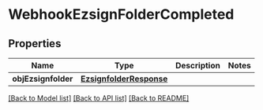 # WebhookEzsignFolderCompleted

## Properties
Name | Type | Description | Notes
------------ | ------------- | ------------- | -------------
**objEzsignfolder** | [**EzsignfolderResponse**](EzsignfolderResponse.md) |  | 

[[Back to Model list]](../README.md#documentation-for-models) [[Back to API list]](../README.md#documentation-for-api-endpoints) [[Back to README]](../README.md)


